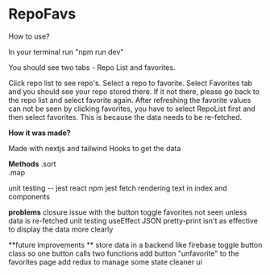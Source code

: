 # RepoFavs

How to use?

In your terminal run "npm run dev"

You should see two tabs - Repo List and favorites.

Click repo list to see repo's. Select a repo to favorite. Select Favorites tab and you should see your repo stored there. If it not there, please go back to the repo list and select favorite again. After refreshing the favorite values can not be seen by clicking favorites, you have to select RepoList first and then select favorites. This is because the data needs to be re-fetched.

**How it was made?**

Made with nextjs and tailwind Hooks to get the data

**Methods** 
.sort  
.map

unit testing -- jest react npm jest fetch rendering text in index and components

**problems** 
closure issue with the button toggle 
favorites not seen unless data is re-fetched 
unit testing useEffect 
JSON pretty-print isn't as effective to display the data more clearly

**future improvements **
store data in a backend like firebase 
toggle button class so one button calls two functions 
add button "unfavorite" to the favorites page 
add redux to manage some state 
cleaner ui
